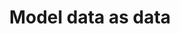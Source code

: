 ---
title: 'Model data as data'
description: Data-oriented programming encourages us to represent data in its pure form. Ballerina and Java provide records, a language construct that simplifies this pure data representation. While Java has recently enhanced its capabilities to support this approach, Ballerina has been fundamentally architected to facilitate data-oriented programming from its inception.
url: https://github.com/ballerina-guides/integration-samples/tree/main/model-data-as-data-for-dop
--- 